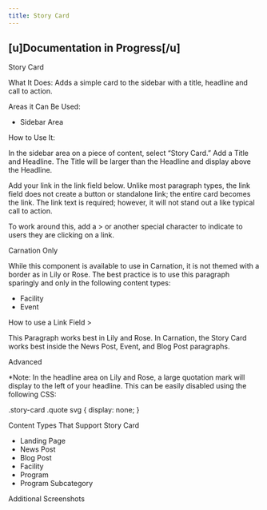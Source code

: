 ```yaml
---
title: Story Card
---
```


## [u]Documentation in Progress[/u]

Story Card

What It Does: Adds a simple card to the sidebar with a title, headline and call to action.

Areas it Can Be Used:

* Sidebar Area

How to Use It:

In the sidebar area on a piece of content, select “Story Card.” Add a Title and Headline. The Title will be larger than the Headline and display above the Headline.

Add your link in the link field below. Unlike most paragraph types, the link field does not create a button or standalone link; the entire card becomes the link. The link text is required; however, it will not stand out a like typical call to action.

To work around this, add a > or another special character to indicate to users they are clicking on a link.

Carnation Only

While this component is available to use in Carnation, it is not themed with a border as in Lily or Rose. The best practice is to use this paragraph sparingly and only in the following content types:

* Facility
* Event

How to use a Link Field >

This Paragraph works best in Lily and Rose. In Carnation, the Story Card works best inside the News Post, Event, and Blog Post paragraphs.

Advanced

*Note: In the headline area on Lily and Rose, a large quotation mark will display to the left of your headline. This can be easily disabled using the following CSS:

.story-card .quote svg { display: none; }

Content Types That Support Story Card

* Landing Page
* News Post
* Blog Post
* Facility
* Program
* Program Subcategory

Additional Screenshots